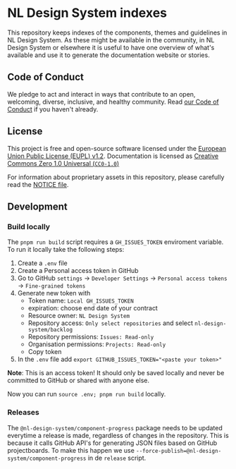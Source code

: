 <!-- @license CC0-1.0 -->

# NL Design System indexes

This repository keeps indexes of the components, themes and guidelines in NL Design System. As these might be available in the community, in NL Design System or elsewhere it is useful to have one overview of what's available and use it to generate the documentation website or stories.

## Code of Conduct

We pledge to act and interact in ways that contribute to an open, welcoming, diverse, inclusive, and healthy community. Read [our Code of Conduct](CODE_OF_CONDUCT.md) if you haven't already.

## License

This project is free and open-source software licensed under the [European Union Public License (EUPL) v1.2](LICENSE.md). Documentation is licensed as [Creative Commons Zero 1.0 Universal (`CC0-1.0`)](https://creativecommons.org/publicdomain/zero/1.0/legalcode)

For information about proprietary assets in this repository, please carefully read the [NOTICE file](NOTICE.md).

## Development

### Build locally

The `pnpm run build` script requires a `GH_ISSUES_TOKEN` enviroment variable. To run it locally take the following steps:

1. Create a `.env` file
2. Create a Personal access token in GitHub
3. Go to GitHub `settings` -> `Developer Settings` -> `Personal access tokens` -> `Fine-grained tokens`
4. Generate new token with
   - Token name: `Local GH_ISSUES_TOKEN`
   - expiration: choose end date of your contract
   - Resource owner: `NL Design System`
   - Repository access: `Only select repositories` and select `nl-design-system/backlog`
   - Repository permissions: `Issues: Read-only`
   - Organisation permissions: `Projects: Read-only`
   - Copy token
5. In the `.env` file add `export GITHUB_ISSUES_TOKEN="<paste your token>"`

**Note**: This is an access token! It should only be saved locally and never be committed to GitHub or shared with anyone else.

Now you can run `source .env; pnpm run build` locally.

### Releases

The `@nl-design-system/component-progress` package needs to be updated everytime a release is made, regardless of changes in the repository. This is because it calls GitHub API's for generating JSON files based on GitHub projectboards.
To make this happen we use `--force-publish=@nl-design-system/component-progress` in de `release` script.
